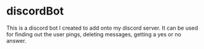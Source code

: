 # discordBot
This is a discord bot I created to add onto my discord server. It can be used for finding out the user pings, deleting messages, getting a yes or no answer.
